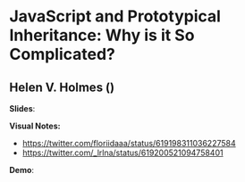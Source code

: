 # JavaScript and Prototypical Inheritance: Why is it So Complicated?
## Helen V. Holmes ([](http://twitter.com/))

**Slides**: 

**Visual Notes:**
* https://twitter.com/floriidaaa/status/619198311036227584
* https://twitter.com/_lrlna/status/619200521094758401

**Demo**:

